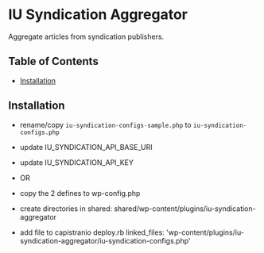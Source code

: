 # IU Syndication Aggregator

Aggregate articles from syndication publishers.

## Table of Contents

- [Installation](#installation)

## Installation

- rename/copy `iu-syndication-configs-sample.php` to `iu-syndication-configs.php`
- update IU_SYNDICATION_API_BASE_URI
- update IU_SYNDICATION_API_KEY
- OR
- copy the 2 defines to wp-config.php

- create directories in shared: shared/wp-content/plugins/iu-syndication-aggregator
- add file to capistranio deploy.rb linked_files:  'wp-content/plugins/iu-syndication-aggregator/iu-syndication-configs.php'